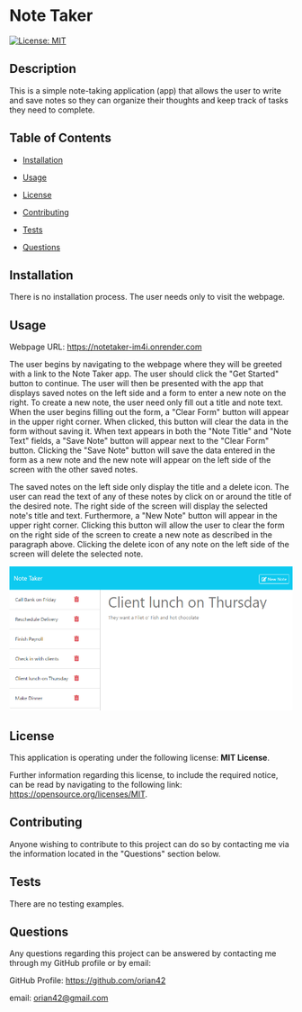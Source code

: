 # Note Taker
  
[![License: MIT](https://img.shields.io/badge/License-MIT-yellow.svg)](https://opensource.org/licenses/MIT)
  

## Description
  

This is a simple note-taking application (app) that allows the user to write and save notes so they can  organize their thoughts and keep track of tasks they need to complete.
  

## Table of Contents
  

- [Installation](#installation)
  
- [Usage](#usage)
  
- [License](#license)
  
- [Contributing](#contributing)
  
- [Tests](#tests)
  
- [Questions](#questions)
  

## Installation
  

There is no installation process.  The user needs only to visit the webpage.
  

## Usage
  

Webpage URL:  https://notetaker-im4i.onrender.com

The user begins by navigating to the webpage where they will be greeted with a link to the Note Taker app.  The user should click the "Get Started" button to continue.  The user will then be presented with the app that displays saved notes on the left side and a form to enter a new note on the right.  To create a new note, the user need only fill out a title and note text.  When the user begins filling out the form, a "Clear Form" button will appear in the upper right corner.  When clicked, this button will clear the data in the form without saving it.   When text appears in both the "Note Title" and "Note Text" fields, a "Save Note" button will appear next to the "Clear Form" button.  Clicking the "Save Note" button will save the data entered in the form as a new note and the new note will appear on the left side of the screen with the other saved notes.  

The saved notes on the left side only display the title and a delete icon.  The user can read the text of any of these notes by click on or around the title of the desired note.  The right side of the screen will display the selected note's title and text.  Furthermore, a "New Note" button will appear in the upper right corner.  Clicking this button will allow the user to clear the form on the right side of the screen to create a new note as described in the paragraph above.  Clicking the delete icon of any note on the left side of the screen will delete the selected note.

![ A screenshot of the Note Taker application](./screenshot.png)
  

## License
  

This application is operating under the following license: **MIT License**.  
  

Further information regarding this license, to include the required notice, can be read by navigating to the following link: https://opensource.org/licenses/MIT.
  

## Contributing
  

Anyone wishing to contribute to this project can do so by contacting me via the information located in the "Questions" section below.
  

## Tests
  

There are no testing examples.
  

## Questions
  

Any questions regarding this project can be answered by contacting me through my GitHub profile or by email:
  
GitHub Profile: https://github.com/orian42
  
email: orian42@gmail.com
